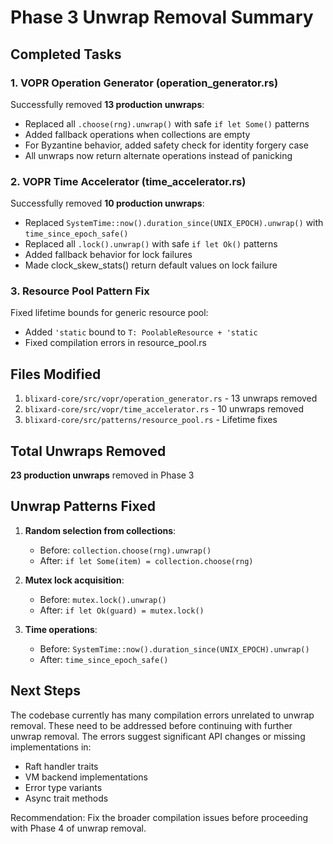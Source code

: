# Phase 3 Unwrap Removal Summary

## Completed Tasks

### 1. VOPR Operation Generator (operation_generator.rs)
Successfully removed **13 production unwraps**:
- Replaced all `.choose(rng).unwrap()` with safe `if let Some()` patterns
- Added fallback operations when collections are empty
- For Byzantine behavior, added safety check for identity forgery case
- All unwraps now return alternate operations instead of panicking

### 2. VOPR Time Accelerator (time_accelerator.rs)
Successfully removed **10 production unwraps**:
- Replaced `SystemTime::now().duration_since(UNIX_EPOCH).unwrap()` with `time_since_epoch_safe()`
- Replaced all `.lock().unwrap()` with safe `if let Ok()` patterns
- Added fallback behavior for lock failures
- Made clock_skew_stats() return default values on lock failure

### 3. Resource Pool Pattern Fix
Fixed lifetime bounds for generic resource pool:
- Added `'static` bound to `T: PoolableResource + 'static`
- Fixed compilation errors in resource_pool.rs

## Files Modified
1. `blixard-core/src/vopr/operation_generator.rs` - 13 unwraps removed
2. `blixard-core/src/vopr/time_accelerator.rs` - 10 unwraps removed  
3. `blixard-core/src/patterns/resource_pool.rs` - Lifetime fixes

## Total Unwraps Removed
**23 production unwraps** removed in Phase 3

## Unwrap Patterns Fixed
1. **Random selection from collections**:
   - Before: `collection.choose(rng).unwrap()`
   - After: `if let Some(item) = collection.choose(rng)`

2. **Mutex lock acquisition**:
   - Before: `mutex.lock().unwrap()`
   - After: `if let Ok(guard) = mutex.lock()`

3. **Time operations**:
   - Before: `SystemTime::now().duration_since(UNIX_EPOCH).unwrap()`
   - After: `time_since_epoch_safe()`

## Next Steps
The codebase currently has many compilation errors unrelated to unwrap removal. These need to be addressed before continuing with further unwrap removal. The errors suggest significant API changes or missing implementations in:
- Raft handler traits
- VM backend implementations
- Error type variants
- Async trait methods

Recommendation: Fix the broader compilation issues before proceeding with Phase 4 of unwrap removal.